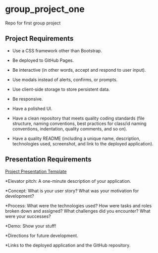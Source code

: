# group_project_one
Repo for first group project

## Project Requirements
* Use a CSS framework other than Bootstrap.

* Be deployed to GitHub Pages.

* Be interactive (in other words, accept and respond to user input).

* Use modals instead of alerts, confirms, or prompts.

* Use client-side storage to store persistent data.

* Be responsive.

* Have a polished UI.

* Have a clean repository that meets quality coding standards (file structure, naming conventions, best practices for class/id naming conventions, indentation, quality comments, and so on).

* Have a quality README (including a unique name, description, technologies used, screenshot, and link to the deployed application).

## Presentation Requirements
[Project Presentation Template](https://docs.google.com/presentation/d/10QaO9KH8HtUXj__81ve0SZcpO5DbMbqqQr4iPpbwKks/edit#slide=id.p)

*Elevator pitch: A one-minute description of your application.

*Concept: What is your user story? What was your motivation for development?

*Process: What were the technologies used? How were tasks and roles broken down and assigned? What challenges did you encounter? What were your successes?

*Demo: Show your stuff!

*Directions for future development.

*Links to the deployed application and the GitHub repository.